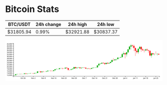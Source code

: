 # Bitcoin Stats

BTC/USDT|24h change|24h high|24h low|
|---|---|---|---|
|$31805.94|0.99%|$32921.88|$30837.37|

<img src="./chart.svg">
